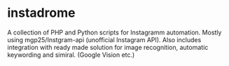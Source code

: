 # instadrome
A collection of PHP and Python scripts for Instagramm automation. Mostly using mgp25/Instgram-api (unofficial Instagram API). Also includes integration with ready made solution for image recognition, automatic keywording and simiral. (Google Vision etc.)
